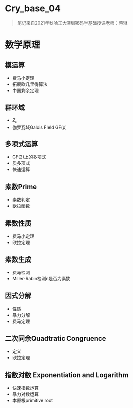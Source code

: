 # Cry_base_04

> 笔记来自2021年秋哈工大深圳密码学基础授课老师：蒋琳

# 数学原理
## 模运算
- 费马小定理
- 拓展欧几里得算法
- 中国剩余定理
## 群环域
- $Z_n$
- 伽罗瓦域Galois FIeld GF(p)
## 多项式运算
- GF(2)上的多项式
- 质多项式
- 快速运算
## 素数Prime
- 素数判定
- 欧拉函数
## 素数性质
- 费马小定理
- 欧拉定理
## 素数生成
- 费马检测
- Miller-Rabin检测n是否为素数
## 因式分解
- 性质
- 暴力分解
- 费马定理
## 二次同余Quadtratic Congruence
- 定义
- 欧拉定理
## 指数对数 Exponentiation and Logarithm
- 快速指数运算
- 暴力对数运算
- 本原根primitive root
